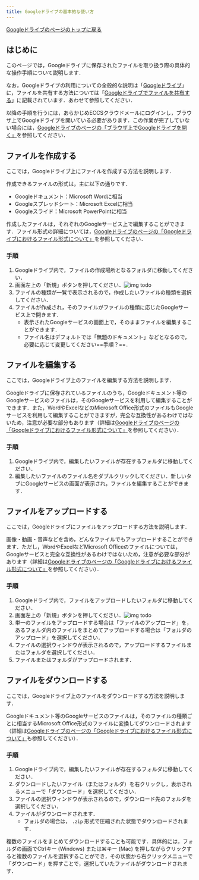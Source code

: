 ```yaml
---
title: Googleドライブの基本的な使い方
---
```


[Googleドライブのページのトップに戻る](.)

## はじめに

このページでは，Googleドライブに保存されたファイルを取り扱う際の具体的な操作手順について説明します．

なお，Googleドライブの利用についての全般的な説明は「[Googleドライブ](.)」に，ファイルを共有する方法については「[Googleドライブでファイルを共有する](share)」に記載されています．あわせて参照してください．

以降の手順を行うには，あらかじめECCSクラウドメールにログインし，ブラウザ上でGoogleドライブを開いている必要があります．この作業が完了していない場合には，[Googleドライブのページの「ブラウザ上でGoogleドライブを開く」](.#access)を参照してください．

## ファイルを作成する

ここでは，Googleドライブ上にファイルを作成する方法を説明します．

作成できるファイルの形式は，主に以下の通りです．

- Googleドキュメント：Microsoft Wordに相当
- Googleスプレッドシート：Microsoft Excelに相当
- Googleスライド：Microsoft PowerPointに相当

作成したファイルは，それぞれのGoogleサービス上で編集することができます．ファイル形式の詳細については，[Googleドライブのページの「Googleドライブにおけるファイル形式について」](.#format)を参照してください．

### 手順

1. Googleドライブ内で，ファイルの作成場所となるフォルダに移動してください．
1. 画面左上の「新規」ボタンを押してください．![img todo]()
1. ファイルの種類が一覧で表示されるので，作成したいファイルの種類を選択してください．
1. ファイルが作成され，そのファイルがファイルの種類に応じたGoogleサービス上で開きます．
    - 表示されたGoogleサービスの画面上で，そのままファイルを編集することができます．
    - ファイル名はデフォルトでは「無題のドキュメント」などとなるので，必要に応じて変更してください==手順？==．

<!-- なお，Web版のOfficeアプリで作成されたファイルは，自動的にOneDrive上に保存されます．このことを利用して，OneDriveからではなく，Web版のOfficeアプリからファイルを作成することもできます． ==相当するものは https://docs.google.com/document/ だけど，どれくらい使われているのかしら== -->

## ファイルを編集する

ここでは，Googleドライブ上のファイルを編集する方法を説明します．

Googleドライブに保存されているファイルのうち，Googleドキュメント等のGoogleサービスのファイルは，そのGoogleサービスを利用して編集することができます．また，WordやExcelなどのMicrosoft Office形式のファイルもGoogleサービスを利用して編集することができますが，完全な互換性があるわけではないため，注意が必要な部分もあります（詳細は[Googleドライブのページの「Googleドライブにおけるファイル形式について」](.#format)を参照してください）．

### 手順

1. Googleドライブ内で，編集したいファイルが存在するフォルダに移動してください．
1. 編集したいファイルのファイル名をダブルクリックしてください．新しいタブにGoogleサービスの画面が表示され，ファイルを編集することができます．

## ファイルをアップロードする

ここでは，Googleドライブにファイルをアップロードする方法を説明します．

画像・動画・音声などを含め，どんなファイルでもアップロードすることができます．ただし，WordやExcelなどMicrosoft Officeのファイルについては，Googleサービスと完全な互換性があるわけではないため，注意が必要な部分があります（詳細は[Googleドライブのページの「Googleドライブにおけるファイル形式について」](.#format)を参照してください）．

### 手順

1. Googleドライブ内で，ファイルをアップロードしたいフォルダに移動してください．
1. 画面左上の「新規」ボタンを押してください．![img todo]()
1. 単一のファイルをアップロードする場合は「ファイルのアップロード」を，あるフォルダ内のファイルをまとめてアップロードする場合は「フォルダのアップロード」を選択してください．
1. ファイルの選択ウィンドウが表示されるので，アップロードするファイルまたはフォルダを選択してください．
1. ファイルまたはフォルダがアップロードされます．

## ファイルをダウンロードする

ここでは，Googleドライブ上のファイルをダウンロードする方法を説明します．

Googleドキュメント等のGoogleサービスのファイルは，そのファイルの種類ごとに相当するMicrosoft Office形式のファイルに変換してダウンロードされます（詳細は[Googleドライブのページの「Googleドライブにおけるファイル形式について」](.#format)も参照してください）．

### 手順

1. Googleドライブ内で，編集したいファイルが存在するフォルダに移動してください．
1. ダウンロードしたいファイル（またはフォルダ）を右クリックし，表示されるメニューで「ダウンロード」を選択してください．
1. ファイルの選択ウィンドウが表示されるので，ダウンロード先のフォルダを選択してください．
1. ファイルがダウンロードされます．
    - フォルダの場合は， `.zip` 形式で圧縮された状態でダウンロードされます．

複数のファイルをまとめてダウンロードすることも可能です．具体的には，フォルダの画面でCtrlキー (Windows) または⌘キー (Mac) を押しながらクリックすると複数のファイルを選択することができ，その状態から右クリックメニューで「ダウンロード」を押すことで，選択していたファイルがダウンロードされます．

